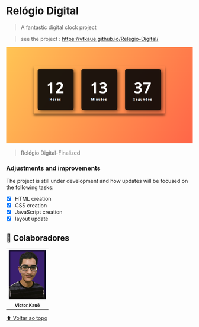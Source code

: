 # Relógio Digital

> A fantastic digital clock project

> see the project : https://vtkaue.github.io/Relegio-Digital/


<img src="./assets/project-finalized.png"  widht="250px" alt="relógio-digital-img">


>  Relógio Digital-Finalized

### Adjustments and improvements

The project is still under development and how updates will be focused on the following tasks:

- [x] HTML creation
- [x] CSS creation
- [x] JavaScript creation
- [x] layout update

## 🤝 Colaboradores


<table>
  <tr>
    <td align="center">
      <a href="#">
        <img src="./assets/myprofile.jpg" width="100px;" alt="Photo Victor Kauê on GitHub"/><br>
        <sub>
          <b>Victor Kauê</b>
        </sub>
      </a>
    </td>
  </tr>
</table>




[⬆ Voltar ao topo](#nome-do-projeto)<br>
